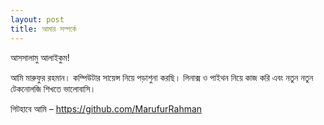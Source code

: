 ```yaml
---
layout: post
title: আমার সম্পর্কে
---
```

আসসালামু আলাইকুম!

আমি মারুফুর রহমান। কম্পিউটার সায়েন্স নিয়ে পড়াশুনা করছি। লিনাক্স ও পাইথন নিয়ে কাজ করি এবং নতুন নতুন টেকনোলজি শিখতে ভালোবাসি।

গিটহাবে আমি – https://github.com/MarufurRahman
